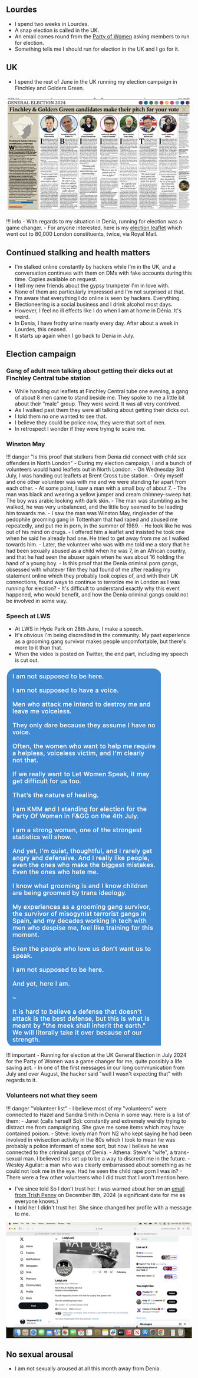 ## Lourdes

- I spend two weeks in Lourdes.
- A snap election is called in the UK.
- An email comes round from the [Party of Women](https://www.partyofwomen.org/) asking members to run for election.
- Something tells me I should run for election in the UK and I go for it.

## UK

- I spend the rest of June in the UK running my election campaign in Finchley and Golders Green.

![Barnet post](../../content/documents/barnet-post.png)

!!! info
    - With regards to my situation in Denia, running for election was a game changer.
    - For anyone interested, here is my [election leaflet](../../content/documents/Katharine%20leaflet.pdf) which went out to 80,000 London constituents, twice, via Royal Mail.

## Continued stalking and health matters

- I'm stalked online constantly by hackers while I'm in the UK, and a conversation continues with them on DMs with fake accounts during this time. Copies available on request.
- I tell my new friends about the gypsy trumpeter I'm in love with.
- None of them are particularly impressed and I'm not surprised at that.
- I'm aware that everything I do online is seen by hackers. Everything.
- Electioneering is a social business and I drink alcohol most days.
- However, I feel no ill effects like I do when I am at home in Dénia. It's weird.
- In Denia, I have frothy urine nearly every day. After about a week in Lourdes, this ceased.
- It starts up again when I go back to Denia in July.

## Election campaign

### Gang of adult men talking about getting their dicks out at Finchley Central tube station

- While handing out leaflets at Finchley Central tube one evening, a gang of about 8 men came to stand beside me. They spoke to me a little bit about their "male" group. They were weird. It was all very contrived.
- As I walked past them they were all talking about getting their dicks out.
- I told them no one wanted to see that.
- I believe they could be police now, they were that sort of men. 
- In retrospect I wonder if they were trying to scare me.

### Winston May

!!! danger "Is this proof that stalkers from Denia did connect with child sex offenders in North London"
    - During my election campaign, I and a bunch of volunteers would hand leaflets out in North London.
    - On Wednesday 3rd July, I was handing out leaflets at Brent Cross tube station.
    - Only myself and one other volunteer was with me and we were standing far apart from each other.
    - At some point, I saw a man with a small boy of about 7.
    - The man was black and wearing a yellow jumper and cream chimney-sweep hat. The boy was arabic looking with dark skin.
    - The man was stumbling as he walked, he was very unbalanced, and the little boy seemed to be leading him towards me.
    - I saw the man was Winston May, ringleader of the pedophile grooming gang in Tottenham that had raped and abused me repeatedly, and put me in porn, in the summer of 1989.
    - He look like he was out of his mind on drugs.
    - I offered him a leaflet and insisted he took one when he said he already had one. He tried to get away from me as I walked towards him.
    - Later, the volunteer who was with me told me a story that he had been sexually abused as a child when he was 7, in an African country, and that he had seen the abuser again when he was about 16 holding the hand of a young boy.
    - Is this proof that the Denia criminal porn gangs, obsessed with whatever film they had found of me after reading my statement online which they probably took copies of, and with their UK connections, found ways to continue to terrorize me in London as I was running for election?
    - It's difficult to understand exactly why this event happened, who would benefit, and how the Denia criminal gangs could not be involved in some way.

### Speech at LWS

- At LWS in Hyde Park on 28th June, I make a speech.
- It's obvious I'm being discredited in the community. My past experience as a grooming gang survivor makes people uncomfortable, but there's more to it than that.
- When the video is posted on Twitter, the end part, including my speech is cut out.

![my speech](../../content/documents/speeches/my-speech.png)

!!! important
    - Running for election at the UK General Election in July 2024 for the Party of Women was a game changer for me, quite possibly a life saving act.
    - In one of the first messages in our long communication from July and over August, the hacker said "well I wasn't expecting that" with regards to it.

### Volunteers not what they seem

!!! danger "Volunteer list"
    - I believe most of my "volunteers" were connected to Hazel and Sandra Smith in Denia in some way. Here is a list of them:
        - Janet (calls herself So): constantly and extremely weirdly trying to distract me from campaigning. She gave me some items which may have contained poison.
        - Steve: lovely man from N2 who kept saying he had been involved in vivisection activity in the 80s which I took to mean he was probably a police informant of some sort, but now I believe he was connected to the criminal gangs of Denia.
        - Athena: Steve's "wife", a trans-sexual man. I believed this set up to be a way to discredit me in the future.
        - Wesley Aguilar: a man who was clearly embarrassed about something as he could not look me in the eye. Had he seen the child rape porn I was in?
        - There were a few other volunteers who I did trust that I won't mention here.

- I've since told So I don't trust her. I was warned about her on an [email from Trish Penny](../../content/documents/emails/trish-warning-about-So.png) on December 8th, 2024 (a significant date for me as everyone knows.)
- I told her I didn't trust her. She since changed her profile with a message to me.

![so profile](../../content/images/so-profile.png)

## No sexual arousal

- I am not sexually aroused at all this month away from Denia.
